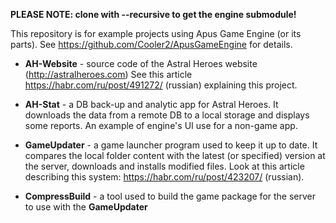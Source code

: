 **PLEASE NOTE: clone with --recursive to get the engine submodule!**

This repository is for example projects using Apus Game Engine (or its parts). 
See https://github.com/Cooler2/ApusGameEngine for details.

* **AH-Website** - source code of the Astral Heroes website (http://astralheroes.com)
  See this article https://habr.com/ru/post/491272/ (russian) explaining this project.
  
* **AH-Stat** - a DB back-up and analytic app for Astral Heroes. It downloads the data from a remote DB to a local storage and displays some reports. An example of engine's UI use for a non-game app.
  
* **GameUpdater** - a game launcher program used to keep it up to date. It compares the local folder content with the latest (or specified) version at the server, downloads and installs modified files. Look at this article describing this system: https://habr.com/ru/post/423207/ (russian).

* **CompressBuild** - a tool used to build the game package for the server to use with the **GameUpdater**
